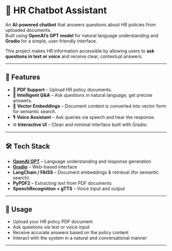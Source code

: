 # 📌 HR Chatbot Assistant

An **AI-powered chatbot** that answers questions about HR policies from uploaded documents.  
Built using **OpenAI’s GPT model** for natural language understanding and **Gradio** for a simple, user-friendly interface.  

This project makes HR information accessible by allowing users to **ask questions in text or voice** and receive clear, contextual answers.

---

## 🚀 Features

- 📄 **PDF Support** – Upload HR policy documents.  
- 🔎 **Intelligent Q&A** – Ask questions in natural language, get precise answers.  
- 🧠 **Vector Embeddings** – Document content is converted into vector form for semantic search.  
- 🎙️ **Voice Assistant** – Ask queries via speech and hear the response.  
- 🌐 **Interactive UI** – Clean and minimal interface built with Gradio.  

---

## 🛠️ Tech Stack

- **[OpenAI GPT](https://platform.openai.com/)** – Language understanding and response generation  
- **[Gradio](https://www.gradio.app/)** – Web-based interface  
- **LangChain / FAISS** – Document embeddings & retrieval (for semantic search)  
- **PyPDF2** – Extracting text from PDF documents  
- **SpeechRecognition + gTTS** – Voice input and output  

---

## 🎯 Usage

- Upload your HR policy PDF document
- Ask questions via text or voice input
- Receive accurate answers based on the policy content
- Interact with the system in a natural and conversational manner

---

